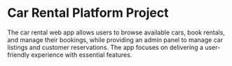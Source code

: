 # Car Rental Platform Project
The car rental web app allows users to browse available cars, book rentals, and manage their bookings, while providing an admin panel to manage car listings and customer reservations. The app focuses on delivering a user-friendly experience with essential features.
